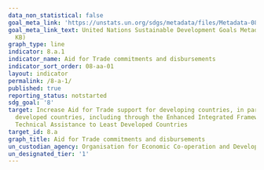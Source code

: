 ```yaml
---
data_non_statistical: false
goal_meta_link: 'https://unstats.un.org/sdgs/metadata/files/Metadata-08-0A-01.pdf '
goal_meta_link_text: United Nations Sustainable Development Goals Metadata (PDF 208
  KB)
graph_type: line
indicator: 8.a.1
indicator_name: Aid for Trade commitments and disbursements
indicator_sort_order: 08-aa-01
layout: indicator
permalink: /8-a-1/
published: true
reporting_status: notstarted
sdg_goal: '8'
target: Increase Aid for Trade support for developing countries, in particular least
  developed countries, including through the Enhanced Integrated Framework for Trade-related
  Technical Assistance to Least Developed Countries
target_id: 8.a
graph_title: Aid for Trade commitments and disbursements
un_custodian_agency: Organisation for Economic Co-operation and Development (OECD)
un_designated_tier: '1'
---
```

